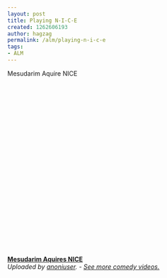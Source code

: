 ```yaml
---
layout: post
title: Playing N-I-C-E
created: 1262606193
author: hagzag
permalink: /alm/playing-n-i-c-e
tags:
- ALM
---
```

<p>Mesudarim Aquire NICE</p>
<!--break-->
<div><object width="480" height="389">
<param name="movie" value="http://www.dailymotion.com/swf/xbp1lo&amp;related=0" />
<param name="allowFullScreen" value="true" />
<param name="allowScriptAccess" value="always" /><embed src="http://www.dailymotion.com/swf/xbp1lo&amp;related=0" type="application/x-shockwave-flash" width="480" height="389" allowfullscreen="true" allowscriptaccess="always"></embed></object><br />
<b><a href="http://www.dailymotion.com/video/xbp1lo_mesudarim-aquires-nice_fun">Mesudarim Aquires NICE</a></b><br />
<i>Uploaded by <a href="http://www.dailymotion.com/anoniuser">anoniuser</a>. - <a href="http://www.dailymotion.com/en/channel/fun">See more comedy videos.</a></i></div>
